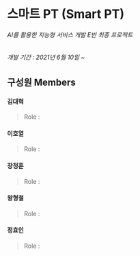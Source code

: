 # 스마트 PT (Smart PT)

###### AI를 활용한 지능형 서비스 개발 E반 최종 프로젝트

###### *개발 기간 : 2021년 6월 10일 ~*





## 구성원 Members

#### 김대혁

> Role : 

#### 이호열

> Role : 

#### 장정훈

> Role : 

#### 왕형철

> Role : 

#### 정효인

> Role : 